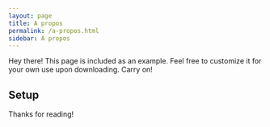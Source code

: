 ```yaml
---
layout: page
title: A propos
permalink: /a-propos.html 
sidebar: A propos
---
```


<p class="message">
  Hey there! This page is included as an example. Feel free to customize it for your own use upon downloading. Carry on!
</p>


## Setup

Thanks for reading!
